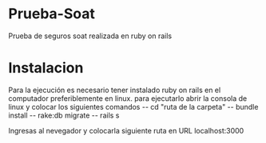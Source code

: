 # Prueba-Soat
Prueba de seguros soat realizada en ruby on rails
# Instalacion
Para la ejecución es necesario tener instalado ruby on rails en el computador preferiblemente en linux. para ejecutarlo abrir la consola de linux y colocar los siguientes comandos
-- cd "ruta de la carpeta"
-- bundle install
-- rake:db migrate
-- rails s

Ingresas al nevegador y colocarla siguiente ruta en URL 
localhost:3000
